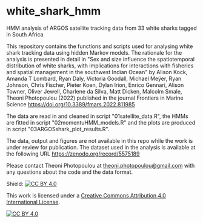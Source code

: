 # white_shark_hmm
HMM analysis of ARGOS satellite tracking data from 33 white sharks tagged in South Africa

This repository contains the functions and scripts used for analysing white shark tracking data using hidden Markov models. The rationale for the analysis is presented in detail in "Sex and size influence the spatiotemporal distribution of white sharks, with implications for interactions with fisheries and spatial management in the southwest Indian Ocean" by Alison Kock, Amanda T Lombard, Ryan Daly, Victoria Goodall, Michael Meÿer, Ryan Johnson, Chris Fischer, Pieter Koen, Dylan Irion, Enrico Gennari, Alison Towner, Oliver Jewell, Charlene da Silva, Matt Dicken, Malcolm Smale, Theoni Photopoulou (2022) published in the journal Frontiers in Marine Science https://doi.org/10.3389/fmars.2022.811985

The data are read in and cleaned in script "01satellite_data.R", the HMMs are fitted in script "02momentuHMM_models.R" and the plots are produced in script "03ARGOSshark_plot_results.R".

The data, output and figures are not available in this repo while the work is under review for publication. The dataset used in the analysis is available at the following URL <https://zenodo.org/record/5575189> 

Please contact Theoni Photopoulou at <theoni.photopoulou@gmail.com> with any questions about the code and the data format.

Shield: [![CC BY 4.0][cc-by-shield]][cc-by]

This work is licensed under a
[Creative Commons Attribution 4.0 International License][cc-by].

[![CC BY 4.0][cc-by-image]][cc-by]

[cc-by]: http://creativecommons.org/licenses/by/4.0/
[cc-by-image]: https://i.creativecommons.org/l/by/4.0/88x31.png
[cc-by-shield]: https://img.shields.io/badge/License-CC%20BY%204.0-lightgrey.svg
